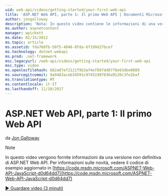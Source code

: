 ```yaml
---
uid: web-api/videos/getting-started/your-first-web-api
title: 'ASP.NET Web API, parte 1: Il primo Web API | Documenti Microsoft'
author: jongalloway
description: 'Nota: In questo video contiene le informazioni di una versione non definitiva di ASP.NET Web API'
ms.author: aspnetcontent
manager: wpickett
ms.date: 02/15/2012
ms.topic: article
ms.assetid: fda768fb-50f5-4046-8fda-6f199d27bce7
ms.technology: dotnet-webapi
ms.prod: .net-framework
msc.legacyurl: /web-api/videos/getting-started/your-first-web-api
msc.type: video
ms.openlocfilehash: 682a07ef2121f9b3af4ef897dd87f8e93dbe0889
ms.sourcegitcommit: 9a9483aceb34591c97451997036a9120c3fe2baf
ms.translationtype: MT
ms.contentlocale: it-IT
ms.lasthandoff: 11/10/2017
---
```

<a name="aspnet-web-api-part-1-your-first-web-api"></a>ASP.NET Web API, parte 1: Il primo Web API
====================
da [Jon Galloway](https://github.com/jongalloway)

> [!NOTE]
> In questo video vengono fornite informazioni da una versione non definitiva di ASP.NET Web API. Per informazioni sulle novità, vedere il codice di esempio aggiornato in [https://code.msdn.microsoft.com/ASPNET-Web-API-JavaScript-d0d64dd7](https://code.msdn.microsoft.com/ASPNET-Web-API-JavaScript-d0d64dd7)

[&#9654; Guardare video (3 minuti)](https://channel9.msdn.com/Blogs/ASP-NET-Site-Videos/your-first-web-api)
